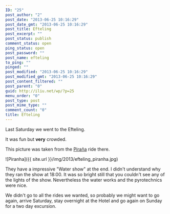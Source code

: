 ```yaml
---
ID: "25"
post_author: "2"
post_date: "2013-06-25 10:16:29"
post_date_gmt: "2013-06-25 10:16:29"
post_title: Efteling
post_excerpt: ""
post_status: publish
comment_status: open
ping_status: open
post_password: ""
post_name: efteling
to_ping: ""
pinged: ""
post_modified: "2013-06-25 10:16:29"
post_modified_gmt: "2013-06-25 10:16:29"
post_content_filtered: ""
post_parent: "0"
guid: http://iliu.net/wp/?p=25
menu_order: "0"
post_type: post
post_mime_type: ""
comment_count: "0"
title: Efteling
---
```


Last Saturday we went to the Efteling.  

It was fun but **very** crowded.  

This picture was taken from the [Piraña](http://www.efteling.co.uk/EN/attractions/attractions-Piraa.html) ride there.

![Piranha]({{ site.url }}/img/2013/efteling_piranha.jpg) 

They have a impressive "Water show" at the end. I didn't understand why they ran the show at 18:00. It was so bright still that you couldn't see any of the lights of the show. Nevertheless the water works and the pyrotechnics were nice.  

We didn't go to all the rides we wanted, so probably we might want to go again, arrive Saturday, stay overnight at the Hotel and go again on Sunday for a two day excursion.
